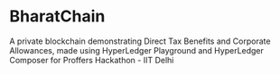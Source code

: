# BharatChain
A private blockchain demonstrating Direct Tax Benefits and Corporate Allowances, made using HyperLedger Playground and HyperLedger Composer for Proffers Hackathon - IIT Delhi
